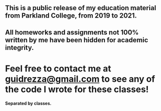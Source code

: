 ## This is a public release of my education material from Parkland College, from 2019 to 2021.

## All homeworks and assignments not 100% written by me have been hidden for academic integrity.

# Feel free to contact me at [guidrezza@gmail.com](mailto:guidrezza@gmail.com) to see any of the code I wrote for these classes!

#### Separated by classes.

